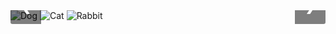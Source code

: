 <!DOCTYPE html>
<html lang="en">
<head>
  <meta charset="UTF-8">
  <meta name="viewport" content="width=device-width, initial-scale=1.0">
  <title>Image Slider</title>
  <style>
    /* Style for the image slider container */
    .slider-container {
      position: relative;
      max-width: 800px;
      margin: auto;
      overflow: hidden;
    }

    /* Style for the images */
    .slide {
      display: none;
      width: 100%;
      height: auto;
    }

    /* Style for the navigation arrows */
    .prev, .next {
      cursor: pointer;
      position: absolute;
      top: 50%;
      transform: translateY(-50%);
      width: auto;
      padding: 16px;
      margin-top: -22px;
      color: white;
      font-weight: bold;
      font-size: 20px;
      background-color: rgba(0, 0, 0, 0.5);
      border-radius: 0 3px 3px 0;
    }

    .prev {
      left: 0;
      border-radius: 3px 0 0 3px;
    }

    .next {
      right: 0;
      border-radius: 0 3px 3px 0;
    }
  </style>
</head>
<body>

<div class="slider-container">
  <!-- Images -->
  <img class="slide" src="https://via.placeholder.com/800x400?text=Dog" alt="Dog">
  <img class="slide" src="https://via.placeholder.com/800x400?text=Cat" alt="Cat">
  <img class="slide" src="https://via.placeholder.com/800x400?text=Rabbit" alt="Rabbit">

  <!-- Navigation arrows -->
  <a class="prev" onclick="plusSlides(-1)">&#10094;</a>
  <a class="next" onclick="plusSlides(1)">&#10095;</a>
</div>

<script>
  let slideIndex = 1;
  showSlides(slideIndex);

  function plusSlides(n) {
    showSlides(slideIndex += n);
  }

  function currentSlide(n) {
    showSlides(slideIndex = n);
  }

  function showSlides(n) {
    let i;
    const slides = document.getElementsByClassName("slide");
    if (n > slides.length) {slideIndex = 1}    
    if (n < 1) {slideIndex = slides.length}
    for (i = 0; i < slides.length; i++) {
        slides[i].style.display = "none";  
    }
    slides[slideIndex-1].style.display = "block";  
  }
</script>

</body>
</html>
